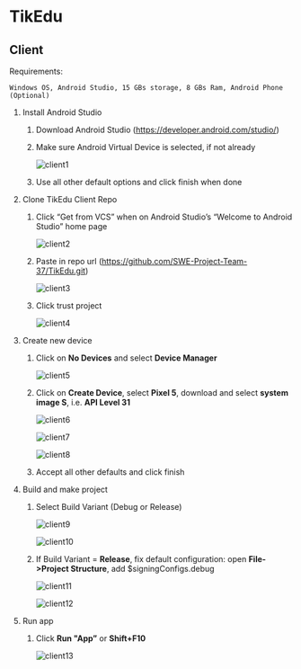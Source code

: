 # TikEdu

## Client

Requirements:

    Windows OS, Android Studio, 15 GBs storage, 8 GBs Ram, Android Phone (Optional)
    
1. Install Android Studio
    1. Download Android Studio (https://developer.android.com/studio/)
    2. Make sure Android Virtual Device is selected, if not already
 
        ![client1](/readme_images/client1.png)

    3. Use all other default options and click finish when done

2. Clone TikEdu Client Repo
    1. Click “Get from VCS” when on Android Studio’s “Welcome to Android Studio” home page

        ![client2](/readme_images/client2.png)
        
    2. Paste in repo url (https://github.com/SWE-Project-Team-37/TikEdu.git)

        ![client3](/readme_images/client3.png)
        
    3. Click trust project

        ![client4](/readme_images/client4.png)
        
3. Create new device
    1. Click on **No Devices** and select **Device Manager**
    
        ![client5](/readme_images/client5.png)
        
    2. Click on **Create Device**, select **Pixel 5**, download and select **system image S**, i.e. **API Level 31**

        ![client6](/readme_images/client6.png)

        ![client7](/readme_images/client7.png)
 
        ![client8](/readme_images/client8.png)
        
    3. Accept all other defaults and click finish

4. Build and make project
    1. Select Build Variant (Debug or Release)

        ![client9](/readme_images/client9.png)

        ![client10](/readme_images/client10.png)
        
    2. If Build Variant = **Release**, fix default configuration: open **File->Project Structure**, add $signingConfigs.debug

        ![client11](/readme_images/client11.png)
        
        ![client12](/readme_images/client12.png)

5. Run app
    1. Click **Run "App”** or **Shift+F10**

        ![client13](/readme_images/client13.png)
